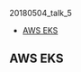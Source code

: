  20180504_talk_5

<!-- MarkdownTOC -->

- [AWS EKS](#aws-eks)

<!-- /MarkdownTOC -->



## AWS EKS


